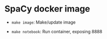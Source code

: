 # SpaCy docker image

- `make image`: Make/update image

- `make notebook`: Run container, exposing 8888
